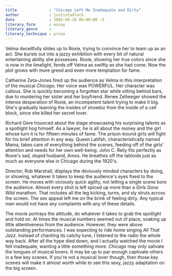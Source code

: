 ```yaml
---
title              : "Chicago Left Me Inadequate and Dirty"
author             : justintadlock
date               : 2003-04-18 00:00:00 -5
literary_form      : essay
literary_genre     :
literary_technique : prose
---
```


Velma deceitfully slides up to Roxie, trying to convince her to team up as an act. She bursts out into a jazzy exhibition with every bit of natural entertaining ability she possesses. Roxie, showing her true colors since she is now in the limelight, fends off Velma as swiftly as she had come. Now the plot grows with more greed and even more temptation for fame.

Catherine Zeta-Jones fired up the audience as Velma in this interpretation of the musical <i>Chicago</i>. Her voice was POWERFUL. Her character was callous. She is quickly becoming a forgotten star while sitting behind bars, due to murdering her sister and her boyfriend. Renee Zellweger showed the intense desperation of Roxie, an incompetent talent trying to make it big. She's gradually learning the insides of showbiz from the inside of a cell block, since she killed her secret lover.

Richard Gere trounced about the stage showcasing his surprising talents as a spotlight hog himself. As a lawyer, he is all about the money and the girl whose turn it is for fifteen minutes of fame. The prison-bound girls will fight for his brief attention in any way. Queen Latifah, characteristically named Mama, takes care of everything behind the scenes, feeding off of the girls' attention and needs for her own well-being. John C. Reily fits perfectly as Roxie's sad, stupid husband, Amos. He breathes off the tabloids just as much as everyone else in Chicago during the 1920's.

Director, Rob Marshall, displays the deviously minded characters by doing, or showing, whatever it takes to keep the audience's eyes fixed to the screen. He moves with viciously quick agility, not letting a single scene bore the audience. Almost every shot is left spiced up more than a <i>Girls Gone Wild</i> marathon. That includes all the leg kicking, turns, and sly struts across the screen. The sex appeal left me on the brink of feeling dirty. Any typical man would not have any complaints with any of these details.

The movie portrays the attitude, do whatever it takes to grab the spotlight and hold on. At times the musical numbers seemed out of place, soaking up little attentiveness from the audience. However, they were above outstanding performances. I was expecting to ride home singing <i>All That Jazz</i>. Instead of chanting its catchy tune, I listened to the radio the whole way back. After all the hype died down, and I actually watched the movie I felt inadequate, wanting a little something more. <i>Chicago</i> may only salivate the tongues of musical lovers. It may be up to par enough captivate others in a few key scenes. If you're not a musical lover though, then those key scenes will make it almost worth while to see this sexy, jazzy adaptation on the big screen.
